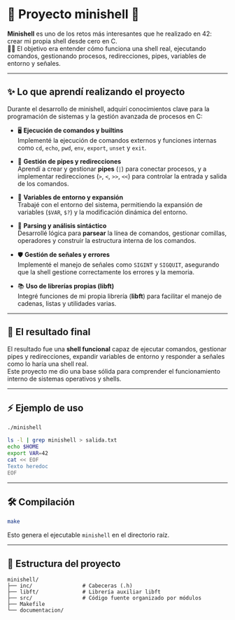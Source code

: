 # 🐚 **Proyecto minishell** 🚀

**Minishell** es uno de los retos más interesantes que he realizado en 42: crear mi propia shell desde cero en C.  
🧑‍💻 El objetivo era entender cómo funciona una shell real, ejecutando comandos, gestionando procesos, redirecciones, pipes, variables de entorno y señales.

---

## ✨ **Lo que aprendí realizando el proyecto**

Durante el desarrollo de minishell, adquirí conocimientos clave para la programación de sistemas y la gestión avanzada de procesos en C:

- 🖥️ **Ejecución de comandos y builtins**  
  Implementé la ejecución de comandos externos y funciones internas como `cd`, `echo`, `pwd`, `env`, `export`, `unset` y `exit`.

- 🔗 **Gestión de pipes y redirecciones**  
  Aprendí a crear y gestionar **pipes** (`|`) para conectar procesos, y a implementar redirecciones (`>`, `<`, `>>`, `<<`) para controlar la entrada y salida de los comandos.

- 🌱 **Variables de entorno y expansión**  
  Trabajé con el entorno del sistema, permitiendo la expansión de variables (`$VAR`, `$?`) y la modificación dinámica del entorno.

- 🧩 **Parsing y análisis sintáctico**  
  Desarrollé lógica para **parsear** la línea de comandos, gestionar comillas, operadores y construir la estructura interna de los comandos.

- 🛡️ **Gestión de señales y errores**  
  Implementé el manejo de señales como `SIGINT` y `SIGQUIT`, asegurando que la shell gestione correctamente los errores y la memoria.

- 📚 **Uso de librerías propias (libft)**  
  Integré funciones de mi propia librería (**libft**) para facilitar el manejo de cadenas, listas y utilidades varias.

---

## 🏁 **El resultado final**

El resultado fue una **shell funcional** capaz de ejecutar comandos, gestionar pipes y redirecciones, expandir variables de entorno y responder a señales como lo haría una shell real.  
Este proyecto me dio una base sólida para comprender el funcionamiento interno de sistemas operativos y shells.

---

## ⚡ **Ejemplo de uso**

```sh
./minishell
```

```sh
ls -l | grep minishell > salida.txt
echo $HOME
export VAR=42
cat << EOF
Texto heredoc
EOF
```

---

## 🛠️ **Compilación**

```sh
make
```

Esto genera el ejecutable `minishell` en el directorio raíz.

---

## 📁 **Estructura del proyecto**

```
minishell/
├── inc/                # Cabeceras (.h)
├── libft/              # Librería auxiliar libft
├── src/                # Código fuente organizado por módulos
├── Makefile
└── documentacion/
```